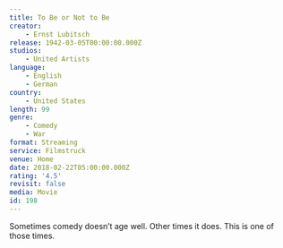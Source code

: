 ```yaml
---
title: To Be or Not to Be
creator:
    - Ernst Lubitsch
release: 1942-03-05T00:00:00.000Z
studios:
    - United Artists
language:
    - English
    - German
country:
    - United States
length: 99
genre:
    - Comedy
    - War
format: Streaming
service: Filmstruck
venue: Home
date: 2018-02-22T05:00:00.000Z
rating: '4.5'
revisit: false
media: Movie
id: 198
---
```


Sometimes comedy doesn’t age well. Other times it does. This is one of those times.
